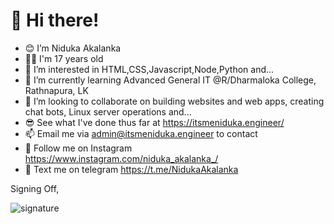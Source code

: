 # 👋 Hi there!
- 😊 I’m Niduka Akalanka
- 👦🏻 I'm 17 years old
- 👀 I’m interested in HTML,CSS,Javascript,Node,Python and...
- 🌱 I’m currently learning Advanced General IT @R/Dharmaloka College, Rathnapura, LK
- 💞️ I’m looking to collaborate on building websites and web apps, creating chat bots, Linux server operations and...
- 😎 See what I've done thus far at https://itsmeniduka.engineer/
- 📫 Email me via admin@itsmeniduka.engineer to contact
- 🤩 Follow me on Instagram https://www.instagram.com/niduka_akalanka_/
- 💬 Text me on telegram https://t.me/NidukaAkalanka

Signing Off, 

![signature](https://user-images.githubusercontent.com/97357554/202945534-5b4870d9-581b-48e3-8908-3358f34ce231.png)


<!---theZSSHs/theZSSHs is a ✨ special ✨ repository because its `README.md` (this file) appears on your GitHub profile.
You can click the Preview link to take a look at your changes.
--->
